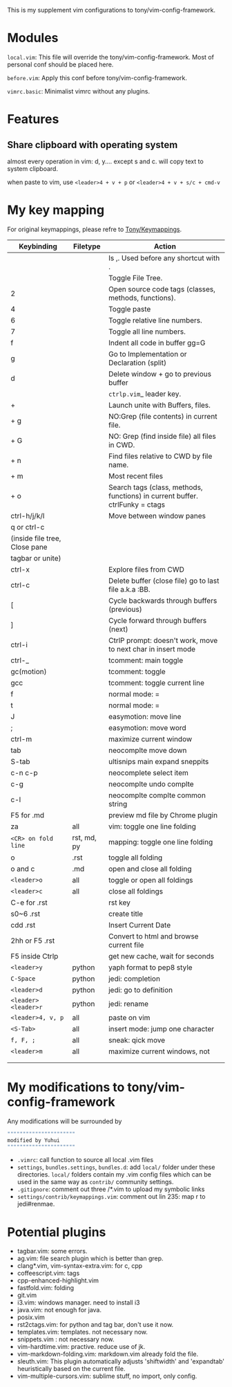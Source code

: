 This is my supplement vim configurations to tony/vim-config-framework.

# Modules
``local.vim``: This file will override the tony/vim-config-framework. Most of personal conf should be placed here.

``before.vim``: Apply this conf before tony/vim-config-framework.

``vimrc.basic``: Minimalist vimrc without any plugins.


# Features
## Share clipboard with operating system
almost every operation in vim: d, y....
except s and c.
will copy text to system clipboard.

when paste to vim, use
``<leader>4 + v + p``
or 
``<leader>4 + v + s/c + cmd-v``
# My key mapping
For original keymappings, please refre to [Tony/Keymappings](https://github.com/tony/vim-config-framework/tree/master/settings/contrib).

| Keybinding	| Filetype	| Action	|
| ------------- | ------------- | ------------- |
|<leader>	||Is ,. Used before any shortcut with <leader>.
|<leader> <tab>	||Toggle File Tree.
|<leader> 2	||Open source code tags (classes, methods, functions).
|<leader> 4||	Toggle paste
|<leader> 6	||Toggle relative line numbers.
|<leader> 7||	Toggle all line numbers.
|<leader> f||	Indent all code in buffer gg=G
|<leader> g||	Go to Implementation or Declaration (split)
|<leader> d||	Delete window + go to previous buffer
|<space>||	`ctrlp.vim`_ leader key.
|<space> + <space>||	Launch unite with Buffers, files.
|<space> + g||	NO:Grep (file contents) in current file.
|<space> + G||	NO: Grep (find inside file) all files in CWD.
|<space> + n||	Find files relative to CWD by file name.
|<space> + m||	Most recent files
|<space> + o||	Search tags (class, methods, functions) in current buffer. ctrlFunky = ctags
|ctrl-h/j/k/l||	Move between window panes
|q or ctrl-c	 
|(inside file tree,	Close pane
|tagbar or unite)	 
|ctrl-x||	Explore files from CWD
|ctrl-c||	Delete buffer (close file) go to last file a.k.a :BB.
|<leader>[||	Cycle backwards through buffers (previous)
|<leader>]||	Cycle forward through buffers (next)
|ctrl-i||	CtrlP prompt: doesn't work, move to next char in insert mode
|ctrl-_	||tcomment: main toggle
|gc(motion)||	tcomment: toggle
|gcc	||tcomment: toggle current line
|f	||normal mode: =<C-d>
|t	||normal mode: =<C-u>
|J	||easymotion: move line
|;	||easymotion: move word
|ctrl-m	||maximize current window
|tab	||neocomplte move down
|S-tab	||ultisnips main expand sneppits
|c-n c-p	||neocomplete select item
|c-g||	neocomplte undo complte
|c-l	||neocomplte complte common string
|F5 for .md||	preview md file by Chrome plugin
|za|all|vim: toggle one line folding
|``<CR> on fold line``|rst, md, py|mapping: toggle one line folding
|<leader>o |.rst	|toggle all folding
|<leader>o and c |.md	|open and close all folding
|``<leader>o`` |all |toggle or open all foldings |
|``<leader>c`` |all |close all foldings |
|C-e for .rst	||rst key
|<C-E>s0~6 .rst	||create title
|<C-E>cdd .rst	||Insert Current Date
|<C-E>2hh or F5 .rst	||Convert to html and browse current file
|F5 inside Ctrlp	||get new cache, wait for seconds
|``<leader>y`` |python |yaph format to pep8 style |
|``C-Space`` |python |jedi: completion |
|``<leader>d`` |python |jedi: go to definition |
|``<leader><leader>r`` |python |jedi: rename |
|``<leader>4, v, p`` |all |paste on vim |
|``<S-Tab>`` |all |insert mode: jump one character |
|``f, F, ;`` |all |sneak: qick move |
|``<leader>m`` |all |maximize current windows, not <C-m> |
| | | |
| | | |

# My modifications to tony/vim-config-framework
Any modifications will be surrounded by 
```bash
""""""""""""""""""""""
modified by Yuhui
""""""""""""""""""""""
```
- ``.vimrc``: call function to source all local .vim files
- ``settings``, ``bundles.settings``, ``bundles.d``: add ``local/`` folder under these directories. ``local/`` folders contain my .vim config files which can be used in the same way as ``contrib/`` community settings.
- ``.gitignore``: comment out three /*.vim to upload my symbolic links
- ``settings/contrib/keymappings.vim``: comment out lin 235: map <leader>r to jedi#renmae.


# Potential plugins
- tagbar.vim: some errors.
- ag.vim: file search plugin which is better than grep.
- clang*.vim, vim-syntax-extra.vim: for c, cpp
- coffeescript.vim: tags
- cpp-enhanced-highlight.vim
- fastfold.vim: folding
- git.vim
- i3.vim: windows manager. need to install i3
- java.vim: not enough for java.
- posix.vim
- rst2ctags.vim: for python and tag bar, don't use it now.
- templates.vim: templates. not necessary now.
- snippets.vim : not necessary now.
- vim-hardtime.vim: practive. reduce use of jk.
- vim-markdown-folding.vim: markdown.vim already fold the file.
- sleuth.vim: This plugin automatically adjusts 'shiftwidth' and 'expandtab' heuristically based on the current file.
- vim-multiple-cursors.vim: sublime stuff, no import, only config.

